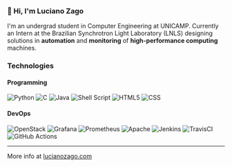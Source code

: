 ### 👋 Hi, I'm Luciano Zago

I'm an undergrad student in Computer Engineering at UNICAMP. Currently an Intern at the Brazilian Synchrotron Light Laboratory (LNLS) designing solutions in **automation** and **monitoring** of **high-performance computing** machines.

### Technologies
#### Programming
  ![Python](https://img.shields.io/badge/python%20-%2314354C.svg?&style=for-the-badge&logo=python&logoColor=white)
  ![C](https://img.shields.io/badge/c%20-%2300599C.svg?&style=for-the-badge&logo=c&logoColor=white)
  ![Java](https://img.shields.io/badge/java-%23ED8B00.svg?&style=for-the-badge&logo=java&logoColor=white)
  ![Shell Script](https://img.shields.io/badge/shell_script%20-%23121011.svg?&style=for-the-badge&logo=gnu-bash&logoColor=white)
  ![HTML5](https://img.shields.io/badge/html5%20-%23E34F26.svg?&style=for-the-badge&logo=html5&logoColor=white)
  ![CSS](https://img.shields.io/badge/css3%20-%231572B6.svg?&style=for-the-badge&logo=css3&logoColor=white)
#### DevOps
  ![OpenStack](https://img.shields.io/badge/Openstack-%23f01742.svg?&style=for-the-badge&logo=openstack&logoColor=white)
  ![Grafana](https://img.shields.io/badge/grafana-%23F46800.svg?&style=for-the-badge&logo=grafana&logoColor=white)
  ![Prometheus](https://img.shields.io/badge/prometheus-%23E6522C.svg?&style=for-the-badge&logo=prometheus&logoColor=white)
  ![Apache](https://img.shields.io/badge/apache%20-%23D42029.svg?&style=for-the-badge&logo=apache&logoColor=white)
  ![Jenkins](https://img.shields.io/badge/jenkins%20-%232C5263.svg?&style=for-the-badge&logo=jenkins&logoColor=white)
  ![TravisCI](https://img.shields.io/badge/travisci%20-%232B2F33.svg?&style=for-the-badge&logo=travis%20ci&logoColor=white)
  ![GitHub Actions](https://img.shields.io/badge/github%20actions%20-%232671E5.svg?&style=for-the-badge&logo=github%20actions&logoColor=white)

---
More info at [lucianozago.com](https://lucianozago.com)
